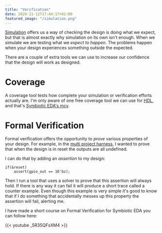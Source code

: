 ```yaml
---
title: "Verification"
date: 2020-11-12T17:44:17+01:00
featured_image: "/simulation.png"
---
```


[Simulation](/terminology/simulation) offers us a way of checking the design is doing what we expect, but that is almost exactly why simulation on its own isn't enough.
When we simulate we are testing what we _expect to happen_. The problems happen when your design experiences something outside the expected.

There are a couple of extra tools we can use to increase our confidence that the design will work as designed.

# Coverage

A coverage tool tests how complete your simulation or verification efforts actually are.
I'm only aware of one free coverage tool we can use for [HDL](/terminology/hdl), and that's [Symbiotic EDA's mcy](https://mcy.readthedocs.io/en/latest/tutorial.html).

# Formal Verification

Formal verification offers the opportunity to _prove_ various properties of your design. For example, in the [multi project harness](/post/multi-project-harness), I wanted to 
prove that when the design is in reset the outputs are all undefined.

I can do that by adding an _assertion_ to my design:

    if(&reset)
        assert(gpio_out == 10'bz);

Then I run a tool that uses a solver to prove that this assertion will always hold. If there is any way it can fail it will produce a short trace called a counter example. 
Even though this example is very simple it's good to know that if I do something that accidentally messes up this property the assertion will fail, alerting me.

I have made a short course on Formal Verification for Symbiotic EDA you can follow here:

{{< youtube _5R35QFsXM4 >}}

